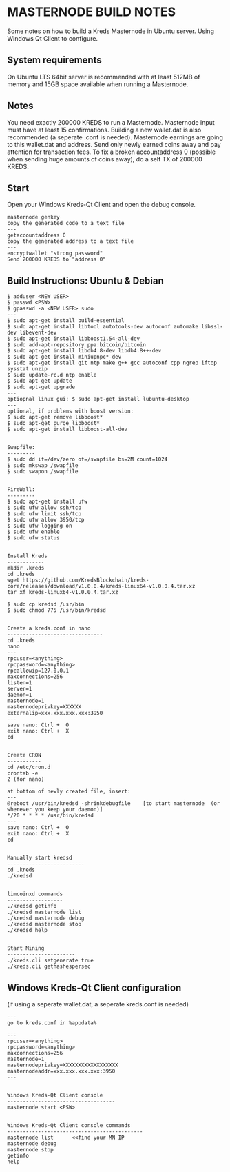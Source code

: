 MASTERNODE BUILD NOTES
======================
Some notes on how to build a Kreds Masternode in Ubuntu server. Using Windows Qt Client to configure.


System requirements
--------------------
On Ubuntu LTS 64bit server is recommended with at least 512MB 
of memory and 15GB space available when running a Masternode.


Notes
-----
You need exactly 200000 KREDS to run a Masternode. Masternode input must have at least 15 confirmations.
Building a new wallet.dat is also recommended (a seperate .conf is needed). Masternode earnings are
going to this wallet.dat and address. Send only newly earned coins away and pay attention for transaction fees.
To fix a broken accountaddress 0 (possible when sending huge amounts of coins away), do a self TX of 200000 KREDS.


Start
-----
Open your Windows Kreds-Qt Client and open the debug console.

	masternode genkey
	copy the generated code to a text file
	---
	getaccountaddress 0
	copy the generated address to a text file
	---
	encryptwallet "strong password"
	Send 200000 KREDS to "address 0"

Build Instructions: Ubuntu & Debian
-----------------------------------

	$ adduser <NEW USER>
	$ passwd <PSW>
	$ gpasswd -a <NEW USER> sudo
	---
	$ sudo apt-get install build-essential
	$ sudo apt-get install libtool autotools-dev autoconf automake libssl-dev libevent-dev
	$ sudo apt-get install libboost1.54-all-dev
	$ sudo add-apt-repository ppa:bitcoin/bitcoin
	$ sudo apt-get install libdb4.8-dev libdb4.8++-dev
	$ sudo apt-get install miniupnpc*-dev
	$ sudo apt-get install git ntp make g++ gcc autoconf cpp ngrep iftop sysstat unzip
	$ sudo update-rc.d ntp enable
	$ sudo apt-get update
	$ sudo apt-get upgrade
	---
	optiopnal linux gui: $ sudo apt-get install lubuntu-desktop
	---
	optional, if problems with boost version: 
	$ sudo apt-get remove libboost*
	$ sudo apt-get purge libboost*
	$ sudo apt-get install libboost-all-dev


	Swapfile:
	---------
	$ sudo dd if=/dev/zero of=/swapfile bs=2M count=1024
	$ sudo mkswap /swapfile
	$ sudo swapon /swapfile

	
	FireWall:
	---------
	$ sudo apt-get install ufw
	$ sudo ufw allow ssh/tcp
	$ sudo ufw limit ssh/tcp
	$ sudo ufw allow 3950/tcp
	$ sudo ufw logging on
	$ sudo ufw enable
	$ sudo ufw status


	Install Kreds
	------------
	mkdir .kreds
	cd .kreds
	wget https://github.com/KredsBlockchain/kreds-core/releases/download/v1.0.0.4/kreds-linux64-v1.0.0.4.tar.xz
	tar xf kreds-linux64-v1.0.0.4.tar.xz
	
	$ sudo cp kredsd /usr/bin
	$ sudo chmod 775 /usr/bin/kredsd

	
	Create a kreds.conf in nano
	-------------------------------
	cd .kreds
	nano
	---
	rpcuser=<anything>
	rpcpassword=<anything>
	rpcallowip=127.0.0.1
	maxconnections=256
	listen=1
	server=1
	daemon=1
	masternode=1
	masternodeprivkey=XXXXXX
	externalip=xxx.xxx.xxx.xxx:3950
	---
	save nano: Ctrl +  O
	exit nano: Ctrl +  X
	cd


	Create CRON
	-----------
	cd /etc/cron.d
	crontab -e
	2 (for nano)
	
	at bottom of newly created file, insert:
	---
	@reboot /usr/bin/kredsd -shrinkdebugfile    [to start masternode  (or wherever you keep your daemon)]
	*/20 * * * * /usr/bin/kredsd
	---
	save nano: Ctrl +  O
	exit nano: Ctrl +  X
	cd
	
	
	Manually start kredsd
	-------------------------
	cd .kreds
	./kredsd	
	
	
	limcoinxd commands
	------------------
	./kredsd getinfo
	./kredsd masternode list
	./kredsd masternode debug
	./kredsd masternode stop
	./kredsd help
	
	
	Start Mining
	----------------------
	./kreds.cli setgenerate true
	./kreds.cli gethashespersec
	

Windows Kreds-Qt Client configuration 
-----------------------------------------
(if using a seperate wallet.dat, a seperate kreds.conf is needed)

	---
	go to kreds.conf in %appdata%
	
	---
	rpcuser=<anything>
	rpcpassword=<anything>
	maxconnections=256
	masternode=1
	masternodeprivkey=XXXXXXXXXXXXXXXXXX
	masternodeaddr=xxx.xxx.xxx.xxx:3950
	---

	
	Windows Kreds-Qt Client console
	-----------------------------------
	masternode start <PSW>

	
	Windows Kreds-Qt Client console commands
	--------------------------------------------
	masternode list    	 <<find your MN IP
	masternode debug
	masternode stop
	getinfo
	help
